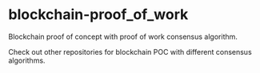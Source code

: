 ﻿# blockchain-proof_of_work
Blockchain proof of concept with proof of work consensus algorithm.

Check out other repositories for blockchain POC with different consensus algorithms.
